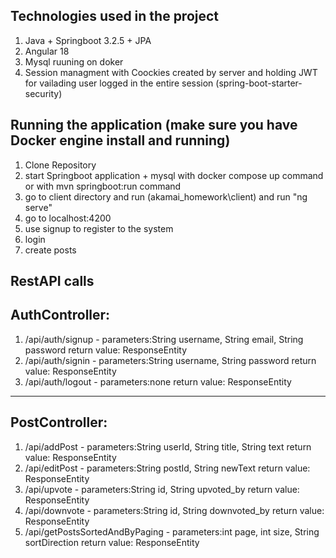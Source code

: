 Technologies used in the project
--------------------------------
  1. Java + Springboot 3.2.5 + JPA
  2. Angular 18
  3. Mysql ruuning on doker
  4. Session managment with Coockies created by server and holding JWT for vailading user logged in the entire session (spring-boot-starter-security)
     
Running the application (make sure you have Docker engine install and running)
------------------------------------------------------------------------------
1. Clone Repository
2. start Springboot application + mysql with docker compose up command or with mvn springboot:run command
3. go to client directory and run (akamai_homework\client) and run "ng serve"
4. go to localhost:4200
5. use signup to register to the system
6. login
7. create posts

RestAPI calls
------------------
   AuthController:
------------------
  1. /api/auth/signup - parameters:String username, String email, String password return value: ResponseEntity
  2. /api/auth/signin - parameters:String username, String password return value: ResponseEntity
  3. /api/auth/logout - parameters:none return value: ResponseEntity

 -----------------
   PostController: 
 -----------------
  1. /api/addPost   - parameters:String userId, String title, String text return value: ResponseEntity
  2. /api/editPost  - parameters:String postId, String newText return value: ResponseEntity
  3. /api/upvote    - parameters:String id, String upvoted_by return value: ResponseEntity
  4. /api/downvote  - parameters:String id, String downvoted_by return value: ResponseEntity
  5. /api/getPostsSortedAndByPaging  - parameters:int page, int size, String sortDirection return value: ResponseEntity


